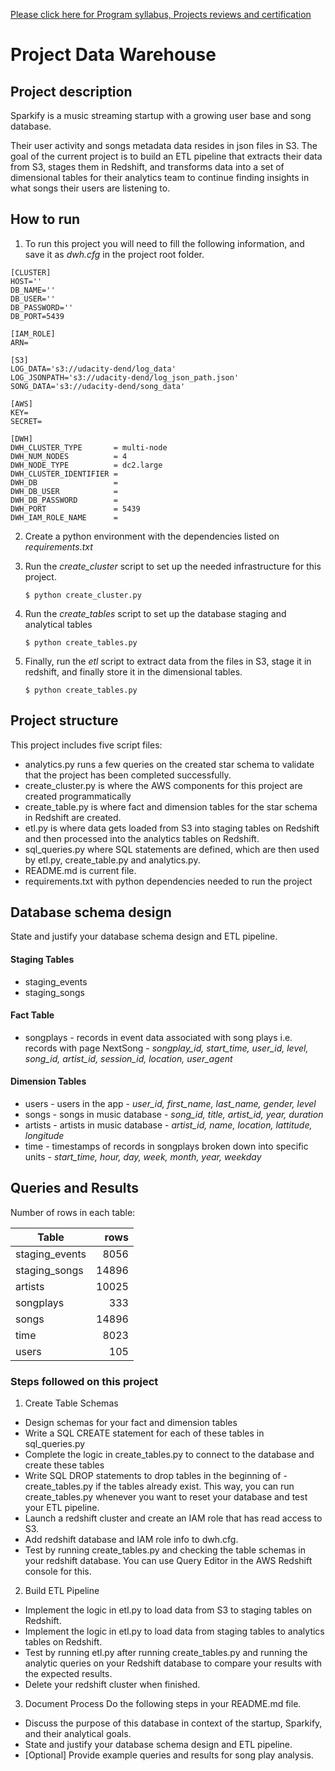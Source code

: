 [ Please click here for  Program syllabus, Projects reviews and certification](https://drive.google.com/file/d/1mwHkhx0jgxzKJPM_-JW3bDNyMTTi-Twu/view)

# Project Data Warehouse

## Project description

Sparkify is a music streaming startup with a growing user base and song database.

Their user activity and songs metadata data resides in json files in S3. The goal of the current project is to build an ETL pipeline that extracts their data from S3, stages them in Redshift, and transforms data into a set of dimensional tables for their analytics team to continue finding insights in what songs their users are listening to. 

## How to run

1. To run this project you will need to fill the following information, and save it as *dwh.cfg* in the project root folder.

```
[CLUSTER]
HOST=''
DB_NAME=''
DB_USER=''
DB_PASSWORD=''
DB_PORT=5439

[IAM_ROLE]
ARN=

[S3]
LOG_DATA='s3://udacity-dend/log_data'
LOG_JSONPATH='s3://udacity-dend/log_json_path.json'
SONG_DATA='s3://udacity-dend/song_data'

[AWS]
KEY=
SECRET=

[DWH]
DWH_CLUSTER_TYPE       = multi-node
DWH_NUM_NODES          = 4
DWH_NODE_TYPE          = dc2.large
DWH_CLUSTER_IDENTIFIER = 
DWH_DB                 = 
DWH_DB_USER            = 
DWH_DB_PASSWORD        = 
DWH_PORT               = 5439
DWH_IAM_ROLE_NAME      = 
```

2. Create a python environment with the dependencies listed on *requirements.txt*
3. Run the *create_cluster* script to set up the needed infrastructure for this project.

    `$ python create_cluster.py`

4. Run the *create_tables* script to set up the database staging and analytical tables

    `$ python create_tables.py`

5. Finally, run the *etl* script to extract data from the files in S3, stage it in redshift, and finally store it in the dimensional tables.

    `$ python create_tables.py`


## Project structure

This project includes five script files:

- analytics.py runs a few queries on the created star schema to validate that the project has been completed successfully.
- create_cluster.py is where the AWS components for this project are created programmatically
- create_table.py is where fact and dimension tables for the star schema in Redshift are created.
- etl.py is where data gets loaded from S3 into staging tables on Redshift and then processed into the analytics tables on Redshift.
- sql_queries.py where SQL statements are defined, which are then used by etl.py, create_table.py and analytics.py.
- README.md is current file.
- requirements.txt with python dependencies needed to run the project

## Database schema design
State and justify your database schema design and ETL pipeline.

#### Staging Tables
- staging_events
- staging_songs

####  Fact Table
- songplays - records in event data associated with song plays i.e. records with page NextSong - 
*songplay_id, start_time, user_id, level, song_id, artist_id, session_id, location, user_agent*

#### Dimension Tables
- users - users in the app - 
*user_id, first_name, last_name, gender, level*
- songs - songs in music database - 
*song_id, title, artist_id, year, duration*
- artists - artists in music database - 
*artist_id, name, location, lattitude, longitude*
- time - timestamps of records in songplays broken down into specific units - 
*start_time, hour, day, week, month, year, weekday*


## Queries and Results

Number of rows in each table:

| Table            | rows  |
|---               | --:   |
| staging_events   | 8056  |
| staging_songs    | 14896 |
| artists          | 10025 |
| songplays        | 333   |
| songs            | 14896 |
| time             |  8023 |
| users            |  105  |


### Steps followed on this project

1. Create Table Schemas
- Design schemas for your fact and dimension tables
- Write a SQL CREATE statement for each of these tables in sql_queries.py
- Complete the logic in create_tables.py to connect to the database and create these tables
- Write SQL DROP statements to drop tables in the beginning of - create_tables.py if the tables already exist. This way, you can run create_tables.py whenever you want to reset your database and test your ETL pipeline.
- Launch a redshift cluster and create an IAM role that has read access to S3.
- Add redshift database and IAM role info to dwh.cfg.
- Test by running create_tables.py and checking the table schemas in your redshift database. You can use Query Editor in the AWS Redshift console for this.

2. Build ETL Pipeline
- Implement the logic in etl.py to load data from S3 to staging tables on Redshift.
- Implement the logic in etl.py to load data from staging tables to analytics tables on Redshift.
- Test by running etl.py after running create_tables.py and running the analytic queries on your Redshift database to compare your results with the expected results.
- Delete your redshift cluster when finished.

3. Document Process
Do the following steps in your README.md file.

- Discuss the purpose of this database in context of the startup, Sparkify, and their analytical goals.
- State and justify your database schema design and ETL pipeline.
- [Optional] Provide example queries and results for song play analysis.
